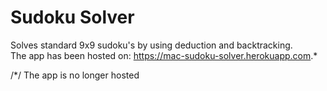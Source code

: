 # Sudoku Solver

Solves standard 9x9 sudoku's by using deduction and backtracking.</br>
The app has been hosted on: https://mac-sudoku-solver.herokuapp.com.*

/*/ The app is no longer hosted

